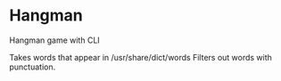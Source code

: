 # Hangman
Hangman game with CLI

Takes words that appear in /usr/share/dict/words
Filters out words with punctuation.

